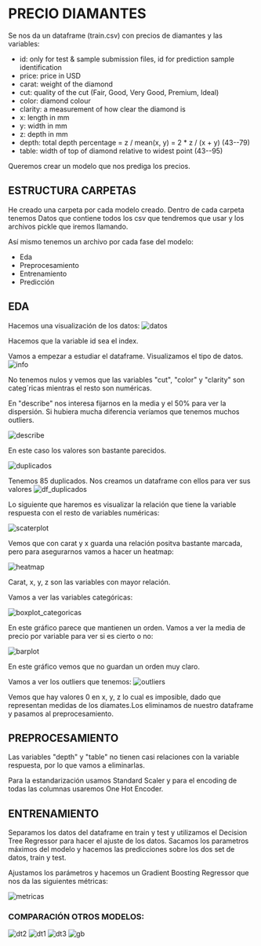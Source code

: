 # PRECIO DIAMANTES

Se nos da un dataframe (train.csv) con precios de diamantes y las variables:

- id: only for test & sample submission files, id for prediction sample identification
- price: price in USD
- carat: weight of the diamond
- cut: quality of the cut (Fair, Good, Very Good, Premium, Ideal)
- color: diamond colour
- clarity: a measurement of how clear the diamond is
- x: length in mm
- y: width in mm
- z: depth in mm
- depth: total depth percentage = z / mean(x, y) = 2 * z / (x + y) (43--79)
- table: width of top of diamond relative to widest point (43--95)

Queremos crear un modelo que nos prediga los precios.

## ESTRUCTURA CARPETAS

He creado una carpeta por cada modelo creado. Dentro de cada carpeta tenemos Datos que contiene todos los csv que tendremos que usar y los archivos pickle que iremos llamando.

Así mismo tenemos un archivo por cada fase del modelo: 
- Eda
- Preprocesamiento
- Entrenamiento
- Predicción

## EDA

Hacemos una visualización de los datos:
![datos](imagenes/datos_head.jpg)

Hacemos que la variable id sea el index.

Vamos a empezar a estudiar el dataframe. Visualizamos el tipo de datos.
![info](imagenes/info.jpg)

No tenemos nulos y vemos que las variables "cut", "color" y "clarity" son categ´ricas mientras el resto son numéricas.

En "describe" nos interesa fijarnos en la media y el 50% para ver la dispersión. Si hubiera mucha diferencia veríamos que tenemos muchos outliers. 

![describe](imagenes/describe.jpg)

En este caso los valores son bastante parecidos.

![duplicados](imagenes/duplicados.jpg)

Tenemos 85 duplicados. Nos creamos un dataframe con ellos para ver sus valores
![df_duplicados](imagenes/df_duplicados.jpg)


Lo siguiente que haremos es visualizar la relación que tiene la variable respuesta con el resto de variables numéricas:

![scaterplot](imagenes/scaterplot.jpg)

Vemos que con carat y x guarda una relación positva bastante marcada, pero para asegurarnos vamos a hacer un heatmap:

![heatmap](imagenes/heatmap.jpg)

Carat, x, y, z son las variables con mayor relación.

Vamos a ver las variables categóricas:

![boxplot_categoricas](imagenes/boxplot_categoricas.jpg)

En este gráfico parece que mantienen un orden. Vamos a ver la media de precio por variable para ver si es cierto o no:

![barplot](imagenes/barplot.jpg)

En este gráfico vemos que no guardan un orden muy claro.

Vamos a ver los outliers que tenemos:
![outliers](imagenes/outliers.jpg)

Vemos que hay valores 0 en x, y, z lo cual es imposible, dado que representan medidas de los diamates.Los eliminamos de nuestro dataframe y pasamos al preprocesamiento.

## PREPROCESAMIENTO

Las variables "depth" y "table" no tienen casi relaciones con la variable respuesta, por lo que vamos a eliminarlas.

Para la estandarización usamos Standard Scaler y para el encoding de todas las columnas usaremos One Hot Encoder.

## ENTRENAMIENTO

Separamos los datos del dataframe en train y test y utilizamos el Decision Tree Regressor para hacer el ajuste de los datos. Sacamos los parametros máximos del modelo y hacemos las predicciones sobre los dos set de datos, train y test. 

Ajustamos los parámetros y hacemos un Gradient Boosting Regressor que nos da las siguientes métricas:



![metricas](imagenes/metricas.jpg)

### COMPARACIÓN OTROS MODELOS:



![dt2](imagenes/dt2.jpg)
![dt1](imagenes/dt1.jpg)
![dt3](imagenes/dt3.jpg)
![gb](imagenes/gb.jpg)


